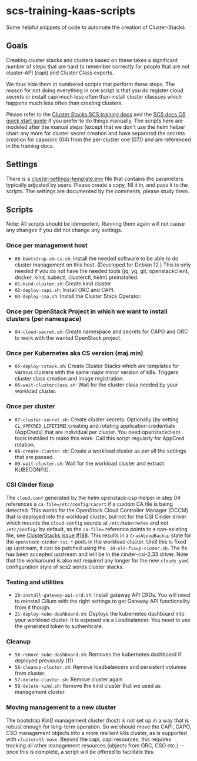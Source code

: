 # scs-training-kaas-scripts
Some helpful snippets of code to automate the creation of Cluster-Stacks

## Goals
Creating cluster stacks and clusters based on these takes a significant
number of steps that are hard to remember correctly for people that are
not cluster-API (capi) and Cluster Class experts.

We thus hide them in numbered scripts that perform these steps.
The reason for not doing everything in one script is that you do register
cloud secrets or install capi much less often than install cluster classses
which happens much less often than creating clusters.

Please refer to the [Cluster Stacks SCS training docs](https://github.com/SovereignCloudStack/scs-training/tree/main/clusterstacks)
and the [SCS docs CS quick start guide](https://docs.scs.community/docs/container/components/cluster-stacks/components/cluster-stacks/providers/openstack/quickstart)
if you prefer to do things manually. The scripts here are modeled after
the manual steps (except that we don't use the helm helper chart any
more for cluster secret creation and have separated the secrets creation
for capo/orc (04) from the per-cluster one (07)) and are referenced
in the training docs.

## Settings
There is a [cluster-settings-template.env](cluster-settings-template.env) file
that contains the parameters typically adjusted by users. Please create a
copy, fill it in, and pass it to the scripts. The settings are documented
by the comments, please study them.

## Scripts

Note: All scripts should be idempotent. Running them again will not cause
any changes if you did not change any settings.

### Once per management host
* `00-bootstrap-vm-cs.sh`: Install the needed software to be able to do
  cluster management on this host. (Developed for Debian 12.)
  This is only needed if you do not have the needed tools (jq, yq, git,
  openstackclient, docker, kind, kubectl, clusterctl, helm) preinstalled.
* `01-kind-cluster.sh`: Create kind cluster
* `02-deploy-capi.sh`: Install ORC and CAPI.
* `03-deploy-cso.sh`: Install the Cluster Stack Operator.

### Once per OpenStack Project in which we want to install clusters (per namespace)
* `04-cloud-secret.sh`: Create namespace and secrets for CAPO and ORC to 
  work with the wanted OpenStack project.

### Once per Kubernetes aka CS version (maj.min)
* `05-deploy-cstack.sh`: Create Cluster Stacks which are templates
  for various clusters with the same major minor version of k8s.
  Triggers cluster class creation and image registration.
* `06-wait-clusterclass.sh`: Wait for the cluster class needed by your
  workload cluster.

### Once per cluster
* `07-cluster-secret.sh`: Create cluster secrets.
  Optionally (by setting `CL_APPCRED_LIFETIME`) creating and rotating application
  credentials (AppCreds) that are individual per cluster. You need openstackclient tools
  installed to make this work. Call this script regularly for AppCred rotation.
* `08-create-cluster.sh`: Create a workload cluster as per all the settings
  that are passed.
* `09-wait-cluster.sh`: Wait for the workload cluster and extract KUBECONFIG.

### CSI Cinder fixup
The `cloud.conf` generated by the helm openstack-csp-helper in step 04
references a `ca-file=/etc/config/cacert` if a custom CA file is being
detected. This works for the OpenStack Cloud Controller Manager (OCCM)
that is deployed into the workload cluster, but not for the CSI Cinder
driver which mounts the `cloud-config` secrets at `/etc/kubernetes`
and not `/etc/config/` by default, so the `ca-file=` reference points
to a non-existing file, see [ClusterStacks issue #188](https://github.com/SovereignCloudStack/cluster-stacks/issues/188).
This results in a `CrashLoopBackup` state for
the `openstack-cinder-csi-*` pods in the workload cluster. Until this
is fixed up upstream, it can be patched using the `_10-old-fixup-cinder.sh`.
The fix has been accepted upstream and will be in the cinder-csi-2.33 driver.
Note that the workaround is also not required any longer for the new
`clouds.yaml` configuration style of scs2 series cluster stacks.

### Testing and utilities
* `20-install-gateway-api-crd.sh`: Install gateway API CRDs.
  You will need to reinstall Cilium with the right settings to get
  Gateway API functionality from it though.
* `21-deploy-kube-dashboard.sh`: Deploys the kubernetes dashboard into
  your workload cluster. It is exposed via a Loadbalancer.
  You need to use the generated token to authenticate.

### Cleanup
* `50-remove-kube-dashboard.sh`: Removes the kubernetes dashboard if deployed
  previously (11)
* `56-cleanup-cluster.sh`: Remove loadbalancers and persistent volumes from cluster.
* `57-delete-cluster.sh`: Remove cluster again.
* `59-delete-kind.sh`: Remove the kind cluster that we used as management cluster.


### Moving management to a new cluster
The bootstrap KinD management cluster (host) is not set up in a way
that is robust enough for long-term operation. So we should move the
CAPI, CAPO, CSO management objects into a more resilient k8s cluster,
as is supported with `clusterctl move`. Beyond the capi, capi resources,
this requires tracking all other management resources (objects from
ORC, CSO etc.) -- once this is complete, a script will be offered
to facilitate this.
